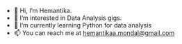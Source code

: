 - 👋 Hi, I’m Hemantika.
- 👀 I’m interested in Data Analysis gigs.
- 🌱 I’m currently learning Python for data analysis
- 📫 You can reach me at hemantikaa.mondal@gmail.com

<!---
hem1507/hem1507 is a ✨ special ✨ repository because its `README.md` (this file) appears on your GitHub profile.
You can click the Preview link to take a look at your changes.
--->
